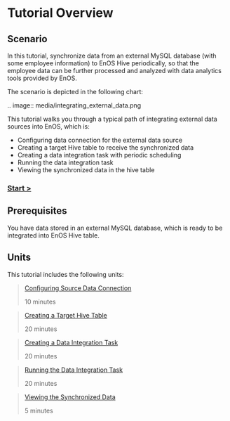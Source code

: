 # Tutorial Overview

## Scenario

In this tutorial, synchronize data from an external MySQL database (with some employee information) to EnOS Hive periodically, so that the employee data can be further processed and analyzed with data analytics tools provided by EnOS.

The scenario is depicted in the following chart:

.. image:: media/integrating_external_data.png

This tutorial walks you through a typical path of integrating external data sources into EnOS, which is:

- Configuring data connection for the external data source
- Creating a target Hive table to receive the synchronized data
- Creating a data integration task with periodic scheduling
- Running the data integration task
- Viewing the synchronized data in the hive table

### [Start >](configuring_data_connection)

## Prerequisites

You have data stored in an external MySQL database, which is ready to be integrated into EnOS Hive table.

## Units

This tutorial includes the following units:

> [Configuring Source Data Connection](configuring_data_connection)
>
> 10 minutes

> [Creating a Target Hive Table](creating_hive_table)
>
> 20 minutes

> [Creating a Data Integration Task](creating_data_integration_task)
>
> 20 minutes

> [Running the Data Integration Task](running_data_integration_task)
>
> 20 minutes

> [Viewing the Synchronized Data](viewing_synchronized_data)
>
> 5 minutes
